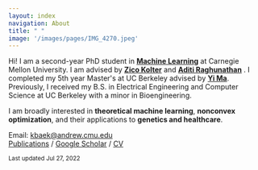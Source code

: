 ```yaml
---
layout: index
navigation: About
title: " "
image: '/images/pages/IMG_4270.jpeg'
---
```

Hi! I am a second-year PhD student in [**Machine Learning**](https://www.ml.cmu.edu/) at Carnegie Mellon University. I am advised by [**Zico Kolter**](https://zicokolter.com/) and  [**Aditi Raghunathan**](https://www.cs.cmu.edu/~aditirag/) . I completed my 5th year Master's at UC Berkeley advised by [**Yi Ma**](https://people.eecs.berkeley.edu/~yima/). Previously, I received my B.S. in Electrical Engineering and Computer Science at UC Berkeley with a minor in Bioengineering.

I am broadly interested in **theoretical machine learning**, **nonconvex optimization**, and their applications to **genetics and healthcare**. 

Email: kbaek@andrew.cmu.edu \
[Publications](https://kebaek.github.io/publications.html) / [Google Scholar](https://scholar.google.com/citations?user=8jVzL_YAAAAJ&hl=en) / [CV](https://kebaek.github.io/data/Baek_Resume.pdf)

<sub>Last updated Jul 27, 2022 </sub>
